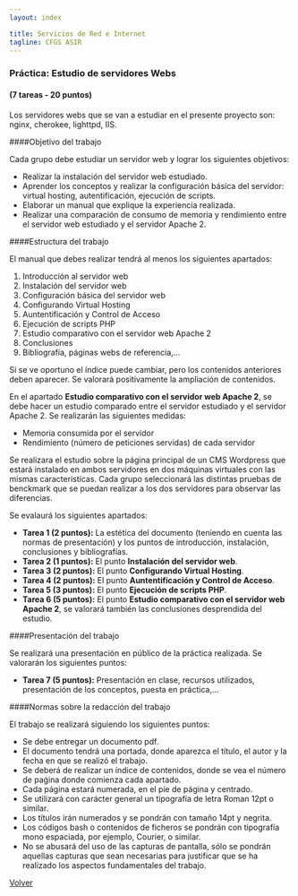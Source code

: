 ```yaml
---
layout: index

title: Servicios de Red e Internet
tagline: CFGS ASIR
---
```


### Práctica: Estudio de servidores Webs

#### (7 tareas - 20 puntos)


Los servidores webs que se van a estudiar en el presente proyecto son: nginx, cherokee, lighttpd, IIS.

####Objetivo del trabajo

Cada grupo debe estudiar un servidor web y lograr los siguientes objetivos:

* Realizar la instalación del servidor web estudiado.
* Aprender los conceptos y realizar la configuración básica del servidor: virtual hosting, autentifícación, ejecución de scripts.
* Elaborar un manual que explique la experiencia realizada.
* Realizar una comparación de consumo de memoria y rendimiento entre el servidor web estudiado y el servidor Apache 2.

####Estructura del trabajo 

El manual que debes realizar tendrá al menos los siguientes apartados:

1. Introducción al servidor web
2. Instalación del servidor web
3. Configuración básica del servidor web
4. Configurando Virtual Hosting
5. Auntentificación y Control de Acceso
6. Ejecución de scripts PHP 
7. Estudio comparativo con el servidor web Apache 2
8. Conclusiones
9. Bibliografía, páginas webs de referencia,...

Si se ve oportuno el índice puede cambiar, pero los contenidos anteriores deben aparecer. Se valorará positivamente la ampliación de contenidos.

En el apartado **Estudio comparativo con el servidor web Apache 2**, se debe hacer un estudio comparado entre el servidor estudiado y el servidor Apache 2. Se realizarán las siguientes medidas:

* Memoria consumida por el servidor
* Rendimiento (número de peticiones servidas) de cada servidor

Se realizara el estudio sobre la página principal de un CMS Wordpress que estará instalado en ambos servidores en dos máquinas virtuales con las mismas caracteristícas. Cada grupo seleccionará las distintas pruebas de benckmark que se puedan realizar a los dos servidores para observar las diferencias.

<div class='ejercicios' markdown='1'>

Se evalaurá los siguientes apartados:

* **Tarea 1 (2 puntos):** La estética del documento (teniendo en cuenta las normas de presentación) y los puntos de introducción, instalación, conclusiones y bibliografías.
* **Tarea 2 (1 puntos):** El punto **Instalación del servidor web**.
* **Tarea 3 (2 puntos):** El punto **Configurando Virtual Hosting**.
* **Tarea 4 (2 puntos):** El punto **Auntentificación y Control de Acceso**.
* **Tarea 5 (3 puntos):** El punto **Ejecución de scripts PHP**.
* **Tarea 6 (5 puntos):** El punto **Estudio comparativo con el servidor web Apache 2**, se valorará también las conclusiones desprendida del estudio.

</div>

####Presentación del trabajo 

Se realizará una presentación en público de la práctica realizada. Se valorarán los siguientes puntos:

<div class='ejercicios' markdown='1'>


* **Tarea 7 (5 puntos):** Presentación en clase, recursos utilizados, presentación de los conceptos, puesta en práctica,...
</div>

####Normas sobre la redacción del trabajo

El trabajo se realizará siguiendo los siguientes puntos:

* Se debe entregar un documento pdf.
* El documento tendrá una portada, donde aparezca el título, el autor y la fecha en que se realizó el trabajo.
* Se deberá de realizar un índice de contenidos, donde se vea el número de paǵina donde comienza cada apartado.
* Cada página estará numerada, en el píe de página y centrado.
* Se utilizará con carácter general un tipografía de letra Roman 12pt o similar.
* Los títulos irán numerados y se pondrán con tamaño 14pt y negrita.
* Los códigos bash o contenidos de ficheros se pondrán con tipografía mono espaciada, por ejemplo, Courier, o similar.
* No se abusará del uso de las capturas de pantalla, sólo se pondrán aquellas capturas que sean necesarias para justificar que se ha realizado los aspectos fundamentales del trabajo.


[Volver](index)
